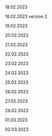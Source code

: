 18.02.2023

18.02.2023 version 2

19.02.2023

20.02.2023

21.02.2023

22.02.2023

23.02.2023

24.02.2023

25.02.2023

26.02.2023

27.02.2023

28.02.2023

01.03.2023

02.03.2023